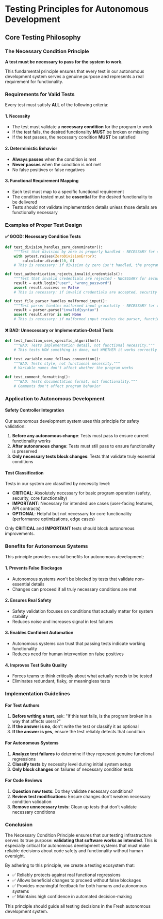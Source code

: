 # Testing Principles for Autonomous Development

## Core Testing Philosophy

### The Necessary Condition Principle

**A test must be necessary to pass for the system to work.**

This fundamental principle ensures that every test in our autonomous development system serves a genuine purpose and represents a real requirement for functionality.

### Requirements for Valid Tests

Every test must satisfy **ALL** of the following criteria:

#### 1. **Necessity**
- The test must validate a **necessary condition** for the program to work
- If the test fails, the desired functionality **MUST** be broken or missing
- If the test passes, the necessary condition **MUST** be satisfied

#### 2. **Deterministic Behavior**
- **Always passes** when the condition is met
- **Never passes** when the condition is not met
- No false positives or false negatives

#### 3. **Functional Requirement Mapping**
- Each test must map to a specific functional requirement
- The condition tested must be **essential** for the desired functionality to be delivered
- Tests should not validate implementation details unless those details are functionally necessary

### Examples of Proper Test Design

#### ✅ **GOOD**: Necessary Condition Tests

```python
def test_division_handles_zero_denominator():
    """Test that division by zero is properly handled - NECESSARY for safety."""
    with pytest.raises(ZeroDivisionError):
        calculator.divide(10, 0)
    # This is necessary: if division by zero isn't handled, the program crashes

def test_authentication_rejects_invalid_credentials():
    """Test that invalid credentials are rejected - NECESSARY for security."""
    result = auth.login("user", "wrong_password")
    assert result.success == False
    # This is necessary: if invalid credentials are accepted, security is broken

def test_file_parser_handles_malformed_input():
    """Test parser handles malformed input gracefully - NECESSARY for robustness."""
    result = parser.parse("invalid{syntax")
    assert result.error is not None
    # This is necessary: if malformed input crashes the parser, functionality fails
```

#### ❌ **BAD**: Unnecessary or Implementation-Detail Tests

```python
def test_function_uses_specific_algorithm():
    """BAD: Tests implementation detail, not functional necessity."""
    # This tests HOW something is done, not WHETHER it works correctly
    
def test_variable_name_follows_convention():
    """BAD: Tests style, not functional necessity."""
    # Variable names don't affect whether the program works
    
def test_comment_formatting():
    """BAD: Tests documentation format, not functionality."""
    # Comments don't affect program behavior
```

### Application to Autonomous Development

#### Safety Controller Integration

Our autonomous development system uses this principle for safety validation:

1. **Before any autonomous change**: Tests must pass to ensure current functionality works
2. **After autonomous change**: Tests must still pass to ensure functionality is preserved
3. **Only necessary tests block changes**: Tests that validate truly essential conditions

#### Test Classification

Tests in our system are classified by necessity level:

- **CRITICAL**: Absolutely necessary for basic program operation (safety, security, core functionality)
- **IMPORTANT**: Necessary for intended use cases (user-facing features, API contracts)
- **OPTIONAL**: Helpful but not necessary for core functionality (performance optimizations, edge cases)

Only **CRITICAL** and **IMPORTANT** tests should block autonomous improvements.

### Benefits for Autonomous Systems

This principle provides crucial benefits for autonomous development:

#### 1. **Prevents False Blockages**
- Autonomous systems won't be blocked by tests that validate non-essential details
- Changes can proceed if all truly necessary conditions are met

#### 2. **Ensures Real Safety**
- Safety validation focuses on conditions that actually matter for system stability
- Reduces noise and increases signal in test failures

#### 3. **Enables Confident Automation**
- Autonomous systems can trust that passing tests indicate working functionality
- Reduces need for human intervention on false positives

#### 4. **Improves Test Suite Quality**
- Forces teams to think critically about what actually needs to be tested
- Eliminates redundant, flaky, or meaningless tests

### Implementation Guidelines

#### For Test Authors

1. **Before writing a test**, ask: "If this test fails, is the program broken in a way that affects users?"
2. **If the answer is no**, don't write the test or classify it as optional
3. **If the answer is yes**, ensure the test reliably detects that condition

#### For Autonomous Systems

1. **Analyze test failures** to determine if they represent genuine functional regressions
2. **Classify tests** by necessity level during initial system setup
3. **Only block changes** on failures of necessary condition tests

#### For Code Reviews

1. **Question new tests**: Do they validate necessary conditions?
2. **Review test modifications**: Ensure changes don't weaken necessary condition validation
3. **Remove unnecessary tests**: Clean up tests that don't validate necessary conditions

### Conclusion

The Necessary Condition Principle ensures that our testing infrastructure serves its true purpose: **validating that software works as intended**. This is especially critical for autonomous development systems that must make reliable decisions about code safety and functionality without human oversight.

By adhering to this principle, we create a testing ecosystem that:
- ✅ Reliably protects against real functional regressions
- ✅ Allows beneficial changes to proceed without false blockages
- ✅ Provides meaningful feedback for both humans and autonomous systems
- ✅ Maintains high confidence in automated decision-making

This principle should guide all testing decisions in the Fresh autonomous development system.
